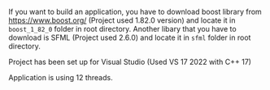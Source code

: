 If you want to build an application, you have to download boost library from https://www.boost.org/ (Project used 1.82.0 version) and locate it in ```boost_1_82_0``` folder in root directory. 
Another libary that you have to download is SFML (Project used 2.6.0) and locate it in ```sfml``` folder in root directory.

Project has been set up for Visual Studio (Used VS 17 2022 with C++ 17)

Application is using 12 threads.
